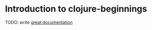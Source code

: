 # Introduction to clojure-beginnings

TODO: write [great documentation](http://jacobian.org/writing/what-to-write/)
